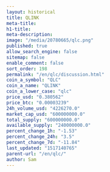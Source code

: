 ```yaml
---
layout: historical
title: QLINK
meta-title: 
h1-title: 
meta-description: 
image: "/media/20780665/qlc.png"
published: true
allow_search_engine: false
sitemap: false
enable_comment: false
sort_order: 198
permalink: "/en/qlc/discussion.html"
coin_a_symbol: "QLC"
coin_a_name: "QLINK"
coin_a_lower_case: "qlc"
price_usd: "0.380562"
price_btc: "0.00003239"
24h_volume_usd: "4226270.0"
market_cap_usd: "600000000.0"
total_supply: "600000000.0"
available_supply: "240000000.0"
percent_change_1h: "-1.53"
percent_change_24h: "3.5"
percent_change_7d: "-11.84"
last_updated: "1517140765"
parent-url: "/en/qlc/"
author: Sam
---
```


